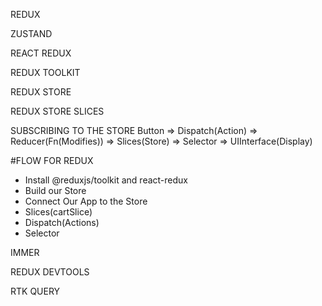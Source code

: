 REDUX

ZUSTAND

REACT REDUX

REDUX TOOLKIT

REDUX STORE

REDUX STORE SLICES

SUBSCRIBING TO THE STORE
Button => Dispatch(Action) => Reducer(Fn(Modifies)) => Slices(Store) => Selector => UIInterface(Display)

#FLOW FOR REDUX
- Install @reduxjs/toolkit and react-redux
- Build our Store
- Connect Our App to the Store
- Slices(cartSlice)
- Dispatch(Actions)
- Selector

IMMER

REDUX DEVTOOLS

RTK QUERY